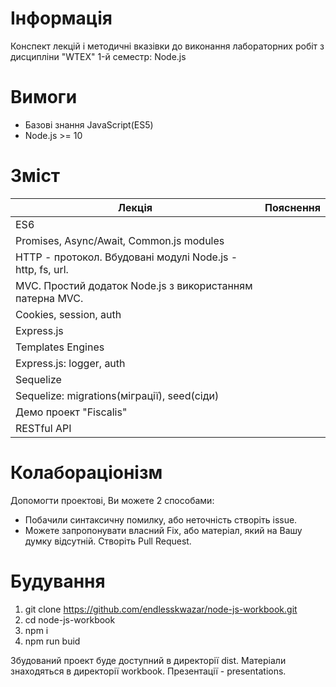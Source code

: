# Інформація

Конспект лекцій і методичні вказівки до виконання лабораторних робіт з дисципліни "WTEX" 1-й семестр: Node.js

# Вимоги

- Базові знання JavaScript(ES5)
- Node.js >= 10

# Зміст

|Лекція|Пояснення|
|-|-|
|ES6||
|Promises, Async/Await, Common.js modules||
|HTTP - протокол. Вбудовані модулі Node.js - http, fs, url.||
|MVC. Простий додаток Node.js з використанням патерна MVC.||
|Cookies, session, auth||
|Express.js||
|Templates Engines||
|Express.js: logger, auth||
|Sequelize||
|Sequelize: migrations(міграції), seed(сіди)||
|Демо проект "Fiscalis"||
|RESTful API||

# Колабораціонізм

Допомогти проектові, Ви можете 2 способами:
- Побачили синтаксичну помилку, або неточність створіть issue.
- Можете запропонувати власний Fix, або матеріал, який на Вашу думку відсутній. Створіть Pull Request.

# Будування

1. git clone https://github.com/endlesskwazar/node-js-workbook.git
2. cd node-js-workbook
3. npm i
4. npm run buid

Збудований проект буде доступний в директорії dist. Матеріали знаходяться в директорії workbook. Презентації - presentations.